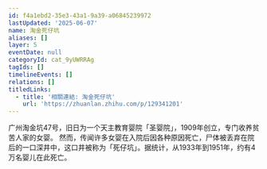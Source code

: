 ```yaml
---
id: f4a1ebd2-35e3-43a1-9a39-a06845239972
lastUpdated: '2025-06-07'
name: 淘金死仔坑
aliases: []
layer: 5
eventDate: null
categoryId: cat_9yUWRRAg
tagIds: []
timelineEvents: []
relations: []
titledLinks:
  - title: '相關連結: 淘金死仔坑'
    url: 'https://zhuanlan.zhihu.com/p/129341201'
---
```

广州淘金坑47号，旧日为一个天主教育婴院「圣婴院」，1909年创立，专门收养贫苦人家的女婴。  然而，传闻许多女婴在入院后因各种原因死亡，尸体被丢弃在院后的一口深井中，这口井被称为「死仔坑」。据统计，从1933年到1951年，约有4万名婴儿在此死亡。
